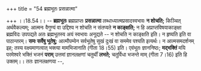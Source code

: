 +++
title = "54 ब्रह्मभूतः प्रसन्नात्मा"

+++
।।18.54।। -- **ब्रह्मभूतः** ब्रह्मप्राप्तः **प्रसन्नात्मा**
लब्धाध्यात्मप्रसादस्वभावः **न शोचति;** किञ्चित् अर्थवैकल्यम्; आत्मनः
वैगुण्यं वा उद्दिश्य न शोचति न संतप्यते **न काङ्क्षति;** न हि
अप्राप्तविषयाकाङ्क्षा ब्रह्मविदः उपपद्यते अतः ब्रह्मभूतस्य अयं स्वभावः
अनूद्यते -- न शोचति न काङ्क्षति इति। न हृष्यति इति वा पाठान्तरम्। **समः
सर्वेषु भूतेषु;** आत्मौपम्येन सर्वभूतेषु सुखं दुःखं वा सममेव पश्यति
इत्यर्थः। न आत्मसमदर्शनम् इह; तस्य वक्ष्यमाणत्वात् भक्त्या मामभिजानाति
(गीता 18।55) इति। एवंभूतः ज्ञाननिष्ठः; **मद्भक्तिं** मयि परमेश्वरे
भक्तिं भजनं **पराम्** उत्तमां ज्ञानलक्षणां चतुर्थीं **लभते;** चतुर्विधा
भजन्ते माम् (गीता 7।16) इति हि उक्तम्।। ततः ज्ञानलक्षणया --,

